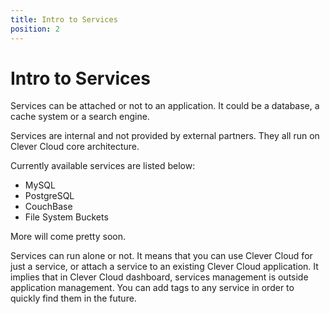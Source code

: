 ```yaml
---
title: Intro to Services
position: 2
---
```


# Intro to Services

Services can be attached or not to an application. It could be a database, a cache system or a search engine. 

Services are internal and not provided by external partners. They all run on Clever Cloud core architecture.

Currently available services are listed below: 

* MySQL
* PostgreSQL
* CouchBase
* File System Buckets

More will come pretty soon.


Services can run alone or not. It means that you can use Clever Cloud for just a service, or attach a service to an existing Clever Cloud application. It implies that in Clever Cloud dashboard, services management is outside application management. You can add tags to any service in order to quickly find them in the future.
